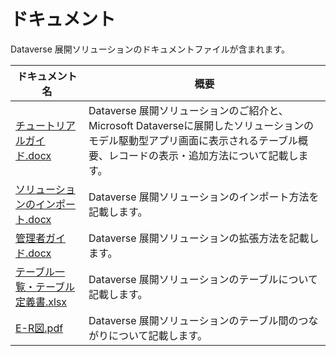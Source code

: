 # ドキュメント
Dataverse 展開ソリューションのドキュメントファイルが含まれます。

| ドキュメント名  | 概要 |
| ------------- | ------------- |
| [チュートリアルガイド.docx](https://github.com/pageone-corp/GIF-Dataverse/blob/25a4ab4f2f3381d986050c9612921bd67f33c983/%E3%83%89%E3%82%AD%E3%83%A5%E3%83%A1%E3%83%B3%E3%83%88/%E3%83%81%E3%83%A5%E3%83%BC%E3%83%88%E3%83%AA%E3%82%A2%E3%83%AB%E3%82%AC%E3%82%A4%E3%83%89.docx)  | Dataverse 展開ソリューションのご紹介と、Microsoft Dataverseに展開したソリューションのモデル駆動型アプリ画面に表示されるテーブル概要、レコードの表示・追加方法について記載します。 |
| [ソリューションのインポート.docx](https://github.com/pageone-corp/GIF-Dataverse/blob/25a4ab4f2f3381d986050c9612921bd67f33c983/%E3%83%89%E3%82%AD%E3%83%A5%E3%83%A1%E3%83%B3%E3%83%88/%E3%82%BD%E3%83%AA%E3%83%A5%E3%83%BC%E3%82%B7%E3%83%A7%E3%83%B3%E3%81%AE%E3%82%A4%E3%83%B3%E3%83%9D%E3%83%BC%E3%83%88.docx)  | Dataverse 展開ソリューションのインポート方法を記載します。  |
| [管理者ガイド.docx](https://github.com/pageone-corp/GIF-Dataverse/blob/25a4ab4f2f3381d986050c9612921bd67f33c983/%E3%83%89%E3%82%AD%E3%83%A5%E3%83%A1%E3%83%B3%E3%83%88/%E7%AE%A1%E7%90%86%E8%80%85%E3%82%AC%E3%82%A4%E3%83%89.docx)  | Dataverse 展開ソリューションの拡張方法を記載します。  |
| [テーブル一覧・テーブル定義書.xlsx](https://github.com/pageone-corp/GIF-Dataverse/blob/25a4ab4f2f3381d986050c9612921bd67f33c983/%E3%83%89%E3%82%AD%E3%83%A5%E3%83%A1%E3%83%B3%E3%83%88/%E3%83%86%E3%83%BC%E3%83%96%E3%83%AB%E4%B8%80%E8%A6%A7%E3%83%BB%E3%83%86%E3%83%BC%E3%83%96%E3%83%AB%E5%AE%9A%E7%BE%A9%E6%9B%B8.xlsx)  | Dataverse 展開ソリューションのテーブルについて記載します。  |
| [E-R図.pdf](https://github.com/pageone-corp/GIF-Dataverse/blob/25a4ab4f2f3381d986050c9612921bd67f33c983/%E3%83%89%E3%82%AD%E3%83%A5%E3%83%A1%E3%83%B3%E3%83%88/E-R%E5%9B%B3.pdf)  | Dataverse 展開ソリューションのテーブル間のつながりについて記載します。  |
